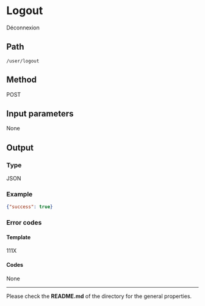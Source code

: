 # Logout
Déconnexion

## Path
`/user/logout`

## Method
POST

## Input parameters
None

## Output

### Type
JSON

### Example
```JSON
{"success": true}
```

### Error codes
#### Template
111X

#### Codes
None

---
Please check the **README.md** of the directory for the general properties.
